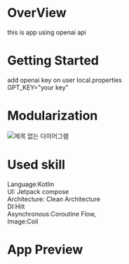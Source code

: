 # OverView
this is app using openai api

# Getting Started
add openai key on user local.properties
<br>
GPT_KEY="your key"

# Modularization

![제목 없는 다이어그램](https://user-images.githubusercontent.com/45873564/234759573-89310807-cd87-4ab6-adf7-f0179d836d78.jpg)


# Used skill
Language:Kotlin
<br>
UI: Jetpack compose
<br>
Architecture: Clean Architecture
<br>
DI:Hilt
<br>
Asynchronous:Coroutine Flow,
<br>
Image:Coil
# App Preview
